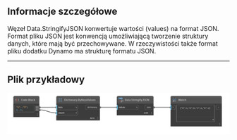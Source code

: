 ## Informacje szczegółowe
Węzeł Data.StringifyJSON konwertuje wartości (values) na format JSON. Format pliku JSON jest konwencją umożliwiającą tworzenie struktury danych, które mają być przechowywane. W rzeczywistości także format pliku dodatku Dynamo ma strukturę formatu JSON.
___
## Plik przykładowy

![Data.StringifyJSON](./DSCore.Data.StringifyJSON_img.png)
